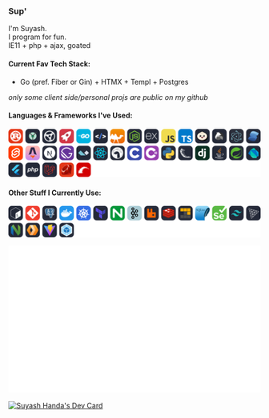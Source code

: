 ### Sup'
I'm Suyash.\
I program for fun.\
IE11 + php + ajax, goated

#### Current Fav Tech Stack:
- Go (pref. Fiber or Gin) + HTMX + Templ + Postgres

_only some client side/personal projs are public on my github_ 

#### Languages & Frameworks I've Used:
<!---![Langs and Frameworks](https://skillicons.dev/icons?i=rust,yew,actix,rocket,go,htmx,ocaml,nodejs,express,js,ts,bun,elysia,electron,solidjs,svelte,astro,nextjs,gatsby,alpinejs,react,deno,c,cs,py,flask,django,java,spring,dart,flutter,php,laravel,ruby,rails)--->
![Languages and Frameworks](./langs-frameworks.svg)

#### Other Stuff I Currently Use:
<!---![Other Stuff](https://skillicons.dev/icons?i=bash,git,postgres,docker,kubernetes,terraform,nginx,kafka,rabbitmq,redis,pnpm,sqlite,selenium,tailwind,threejs,neovim,workers,vite,webpack)--->
![Other Stuff](./other-stuff.svg)

![Overview](https://raw.githubusercontent.com/Boolean-Autocrat/github-stats/master/generated/overview.svg#gh-dark-mode-only)

<a href="https://app.daily.dev/suyashhanda"><img src="https://api.daily.dev/devcards/v2/eqfp53vJeFXLta4dY5bEe.png?type=wide&r=54r" width="652" alt="Suyash Handa's Dev Card"/></a>
